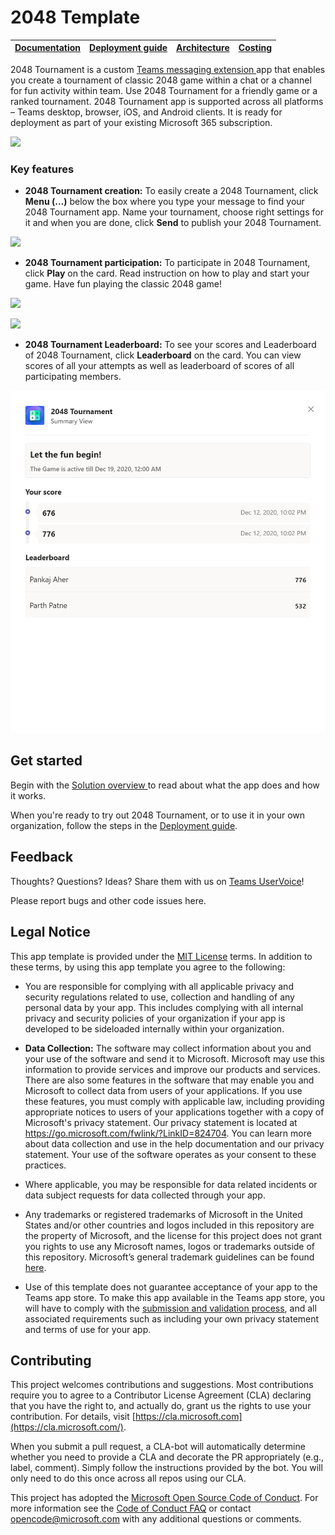 # 2048 Template

| [Documentation](https://github.com/WebCraft-Teams/2048/wiki/Home) | [Deployment guide](https://github.com/WebCraft-Teams/2048/wiki/Continuous-deployment) | [Architecture](https://github.com/WebCraft-Teams/2048/wiki/Solution-overview) | [Costing](https://github.com/WebCraft-Teams/2048/wiki/Costing) |
| ----- | ---- | ---- | ---- |


2048 Tournament is a custom [Teams messaging
extension ](https://docs.microsoft.com/en-us/microsoftteams/platform/messaging-extensions/what-are-messaging-extensions)app
that enables you create a tournament of classic 2048 game within a chat or a
channel for fun activity within team. Use 2048 Tournament for a friendly game or
a ranked tournament. 2048 Tournament app is supported across all platforms –
Teams desktop, browser, iOS, and Android clients. It is ready for deployment as
part of your existing Microsoft 365 subscription.

![](https://github.com/WebCraft-Teams/2048/wiki/images/2048Compose.gif)

### Key features

* **2048 Tournament creation:** To easily create a 2048 Tournament, click
    **Menu (…)** below the box where you type your message to find your 2048
    Tournament app. Name your tournament, choose right settings for it and when
    you are done, click **Send** to publish your 2048 Tournament.

![](https://github.com/WebCraft-Teams/2048/wiki/images/2048TemplateCreation.png)

* **2048 Tournament participation:** To participate in 2048 Tournament, click
**Play** on the card. Read instruction on how to play and start your game. Have
fun playing the classic 2048 game!

![](https://github.com/WebCraft-Teams/2048/wiki/images/2048TemplateResponse1.png)

![](https://github.com/WebCraft-Teams/2048/wiki/images/2048TemplateResponse2.png)

* **2048 Tournament Leaderboard:** To see your scores and Leaderboard of 2048
    Tournament, click **Leaderboard** on the card. You can view scores of all
    your attempts as well as leaderboard of scores of all participating members.

![](./wiki/images/2048TemplateSummary.png)

## Get started

Begin with the [Solution overview ](https://github.com/WebCraft-Teams/2048/wiki/Solution-overview)to read about what the
app does and how it works.

When you're ready to try out 2048 Tournament, or to use it in your own
organization, follow the steps in the [Deployment guide](https://github.com/WebCraft-Teams/2048/wiki/Deployment-guide).

## Feedback 

Thoughts? Questions? Ideas? Share them with us on [Teams
UserVoice](https://microsoftteams.uservoice.com/forums/555103-public)!

Please report bugs and other code issues here.

## Legal Notice

This app template is provided under the [MIT
License](https://github.com/OfficeDev/microsoft-teams-apps-survey/blob/main/LICENSE)
terms. In addition to these terms, by using this app template you agree to the
following:

-   You are responsible for complying with all applicable privacy and security
    regulations related to use, collection and handling of any personal data by
    your app. This includes complying with all internal privacy and security
    policies of your organization if your app is developed to be sideloaded
    internally within your organization.

-   **Data Collection:** The software may collect information about you and your
    use of the software and send it to Microsoft. Microsoft may use this
    information to provide services and improve our products and services. There
    are also some features in the software that may enable you and Microsoft to
    collect data from users of your applications. If you use these features, you
    must comply with applicable law, including providing appropriate notices to
    users of your applications together with a copy of Microsoft's privacy
    statement. Our privacy statement is located at
    <https://go.microsoft.com/fwlink/?LinkID=824704>. You can learn more about
    data collection and use in the help documentation and our privacy statement.
    Your use of the software operates as your consent to these practices.

-   Where applicable, you may be responsible for data related incidents or data
    subject requests for data collected through your app.

-   Any trademarks or registered trademarks of Microsoft in the United States
    and/or other countries and logos included in this repository are the
    property of Microsoft, and the license for this project does not grant you
    rights to use any Microsoft names, logos or trademarks outside of this
    repository. Microsoft’s general trademark guidelines can be found
    [here](https://www.microsoft.com/en-us/legal/intellectualproperty/trademarks/usage/general.aspx).

-   Use of this template does not guarantee acceptance of your app to the Teams
    app store. To make this app available in the Teams app store, you will have
    to comply with the [submission and validation
    process](https://docs.microsoft.com/en-us/microsoftteams/platform/concepts/deploy-and-publish/appsource/publish),
    and all associated requirements such as including your own privacy statement
    and terms of use for your app.

## Contributing

This project welcomes contributions and suggestions. Most contributions require
you to agree to a Contributor License Agreement (CLA) declaring that you have
the right to, and actually do, grant us the rights to use your contribution. For
details, visit [https://cla.microsoft.com](https://cla.microsoft.com/).

When you submit a pull request, a CLA-bot will automatically determine whether
you need to provide a CLA and decorate the PR appropriately (e.g., label,
comment). Simply follow the instructions provided by the bot. You will only need
to do this once across all repos using our CLA.

This project has adopted the [Microsoft Open Source Code of
Conduct](https://opensource.microsoft.com/codeofconduct/). For more information
see the [Code of Conduct
FAQ](https://opensource.microsoft.com/codeofconduct/faq/) or contact
<opencode@microsoft.com> with any additional questions or comments.
